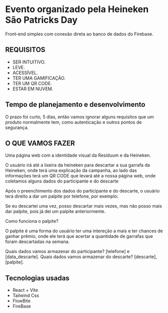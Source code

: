 # Evento organizado pela Heineken São Patricks Day

Front-end simples com conexão direta ao banco de dados do Firebase.

## REQUISITOS

- SER INTUITIVO.
- LEVE.
- ACESSÍVEL.
- TER UMA GAMIFICAÇÃO.
- TER UM QR CODE.
- ESTAR EM NUVEM.

## Tempo de planejamento e desenvolvimento

O prazo foi curto, 5 dias, então vamos ignorar alguns requisitos que um produto normalmente tem, como autenticação e outros pontos de segurança.

## O QUE VAMOS FAZER

Uma página web com a identidade visual da Residuum e da Heineken.

O usuário irá até a lixeira da heineken para descartar a sua garrafa da Heineken, onde terá uma explicação da campanha, ao lado das informações terá um QR CODE que levará até a nossa página web, onde coletamos alguns dados do participante e do descarte

Após o preenchimento dos dados do participante e do descarte, o usuário terá direito a dar um palpite por telefone, por exemplo:

Se eu descartei uma vez, posso descartar mais vezes, mas não posso mais dar palpite, pois já dei um palpite anteriormente.

Como funciona o palpite?

O palpite é uma forma do usuário ter uma intereção a mais e ter chances de ganhar prêmio, onde ele terá que acertar a quantidade de garrafas que foram descartadas na semana.

Quais dados vamos armazenar do participante? [telefone] e [data_descarte].
Quais dados vamos armazenar do descarte? [descarte], [palpite].

## Tecnologias usadas

- React + Vite
- Tailwind Css
- FlowBite
- FireBase
